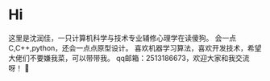 # Hi
这里是沈润佳，一只计算机科学与技术专业辅修心理学在读傻狗。
会一点C,C++,python，还会一点点原型设计。
喜欢机器学习算法，喜欢开发技术，希望大佬们不要嫌我菜，可以带带我。
qq邮箱：2513186673，欢迎大家和我交流呀！
👋

<!--
**qtzj/qtzj** is a ✨ _special_ ✨ repository because its `README.md` (this file) appears on your GitHub profile.

Here are some ideas to get you started:

- 🔭 I’m currently working on ...
- 🌱 I’m currently learning ...
- 👯 I’m looking to collaborate on ...
- 🤔 I’m looking for help with ...
- 💬 Ask me about ...
- 📫 How to reach me: ...
- 😄 Pronouns: ...
- ⚡ Fun fact: ...
-->
